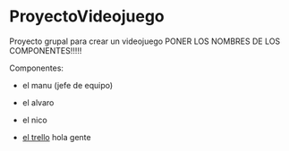 # ProyectoVideojuego
Proyecto grupal para crear un videojuego    PONER LOS NOMBRES DE LOS COMPONENTES!!!!!

Componentes:
* el manu (jefe de equipo)
* el alvaro
* el nico

* [el trello](https://trello.com/b/rPLVdcRp/proyectoprogmultiev1)
hola gente
